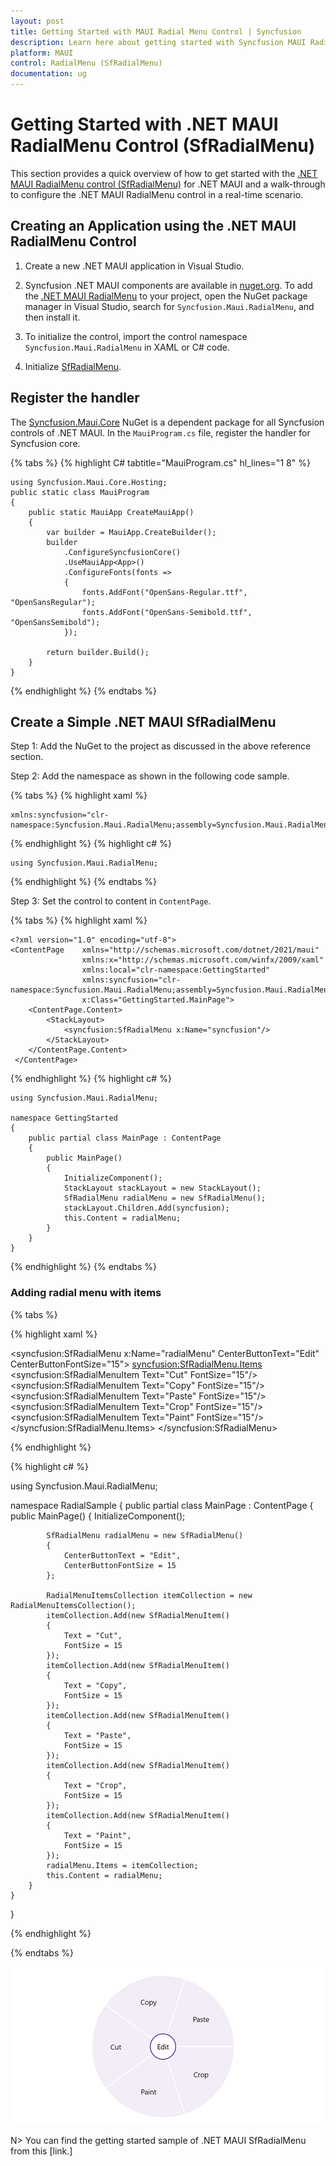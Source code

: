 ```yaml
---
layout: post
title: Getting Started with MAUI Radial Menu Control | Syncfusion
description: Learn here about getting started with Syncfusion MAUI Radial Menu (SfRadialMenu) control, its elements and more.
platform: MAUI
control: RadialMenu (SfRadialMenu)
documentation: ug
---
```


# Getting Started with .NET MAUI RadialMenu Control (SfRadialMenu)

This section provides a quick overview of how to get started with the [.NET MAUI RadialMenu control (SfRadialMenu)]() for .NET MAUI and a walk-through to configure the .NET MAUI RadialMenu control in a real-time scenario.

## Creating an Application using the .NET MAUI RadialMenu Control

1. Create a new .NET MAUI application in Visual Studio.

2. Syncfusion .NET MAUI components are available in [nuget.org](https://www.nuget.org/). To add the [.NET MAUI RadialMenu]() to your project, open the NuGet package manager in Visual Studio, search for `Syncfusion.Maui.RadialMenu`, and then install it.

3. To initialize the control, import the control namespace `Syncfusion.Maui.RadialMenu` in XAML or C# code.

4. Initialize [SfRadialMenu]().

## Register the handler

The [Syncfusion.Maui.Core](https://help.syncfusion.com/cr/maui/Syncfusion.Maui.Core.html) NuGet is a dependent package for all Syncfusion controls of .NET MAUI. In the `MauiProgram.cs` file, register the handler for Syncfusion core.

{% tabs %}
{% highlight C# tabtitle="MauiProgram.cs" hl_lines="1 8" %}

    
    using Syncfusion.Maui.Core.Hosting;
    public static class MauiProgram
    {
	    public static MauiApp CreateMauiApp()
	    {
	        var builder = MauiApp.CreateBuilder();
		    builder
			    .ConfigureSyncfusionCore()
			    .UseMauiApp<App>()
			    .ConfigureFonts(fonts =>
			    {
				    fonts.AddFont("OpenSans-Regular.ttf", "OpenSansRegular");
				    fonts.AddFont("OpenSans-Semibold.ttf", "OpenSansSemibold");
			    });

		    return builder.Build();
	    }
    }

{% endhighlight %}
{% endtabs %}

## Create a Simple .NET MAUI SfRadialMenu

Step 1: Add the NuGet to the project as discussed in the above reference section. 

Step 2: Add the namespace as shown in the following code sample.

{% tabs %}
{% highlight xaml %}

    xmlns:syncfusion="clr-namespace:Syncfusion.Maui.RadialMenu;assembly=Syncfusion.Maui.RadialMenu"

{% endhighlight %}
{% highlight c# %}

    using Syncfusion.Maui.RadialMenu;

{% endhighlight %}
{% endtabs %}

Step 3: Set the control to content in `ContentPage`.

{% tabs %}
{% highlight xaml %}

    <?xml version="1.0" encoding="utf-8">
    <ContentPage    xmlns="http://schemas.microsoft.com/dotnet/2021/maui"
                    xmlns:x="http://schemas.microsoft.com/winfx/2009/xaml"
                    xmlns:local="clr-namespace:GettingStarted"
	                xmlns:syncfusion="clr-namespace:Syncfusion.Maui.RadialMenu;assembly=Syncfusion.Maui.RadialMenu" 
	                x:Class="GettingStarted.MainPage">
        <ContentPage.Content>
            <StackLayout>
                <syncfusion:SfRadialMenu x:Name="syncfusion"/>        
            </StackLayout>
        </ContentPage.Content>
     </ContentPage>

{% endhighlight %}
{% highlight c# %}

    using Syncfusion.Maui.RadialMenu;

    namespace GettingStarted
    {
        public partial class MainPage : ContentPage
        {
            public MainPage()
            {
                InitializeComponent();
                StackLayout stackLayout = new StackLayout();
                SfRadialMenu radialMenu = new SfRadialMenu();
                stackLayout.Children.Add(syncfusion);
                this.Content = radialMenu;
            }
        }
    }

{% endhighlight %}
{% endtabs %}

### Adding radial menu with items

{% tabs %}

{% highlight xaml %}

<?xml version="1.0" encoding="utf-8" ?>
<ContentPage xmlns="http://schemas.microsoft.com/dotnet/2021/maui"
             xmlns:x="http://schemas.microsoft.com/winfx/2009/xaml"
             xmlns:local="clr-namespace:RadialSample"
             xmlns:syncfusion="clr-namespace:Syncfusion.Maui.RadialMenu;assembly=Syncfusion.Maui.RadialMenu" 
             x:Class="RadialSample.MainPage">
    <syncfusion:SfRadialMenu x:Name="radialMenu" 
                             CenterButtonText="Edit"
                             CenterButtonFontSize="15">
        <syncfusion:SfRadialMenu.Items>
            <syncfusion:SfRadialMenuItem Text="Cut"
                                         FontSize="15"/>
            <syncfusion:SfRadialMenuItem Text="Copy"
                                         FontSize="15"/>
            <syncfusion:SfRadialMenuItem Text="Paste"
                                         FontSize="15"/>
            <syncfusion:SfRadialMenuItem Text="Crop"
                                         FontSize="15"/>
            <syncfusion:SfRadialMenuItem Text="Paint"
                                         FontSize="15"/>
        </syncfusion:SfRadialMenu.Items>
    </syncfusion:SfRadialMenu>
</ContentPage>

{% endhighlight %}

{% highlight c# %}

using Syncfusion.Maui.RadialMenu;

namespace RadialSample
{
    public partial class MainPage : ContentPage
    {
        public MainPage()
        {
            InitializeComponent();

            SfRadialMenu radialMenu = new SfRadialMenu()
            {
                CenterButtonText = "Edit",
                CenterButtonFontSize = 15
            };

            RadialMenuItemsCollection itemCollection = new RadialMenuItemsCollection();
            itemCollection.Add(new SfRadialMenuItem()
            {
                Text = "Cut",
                FontSize = 15
            });
            itemCollection.Add(new SfRadialMenuItem()
            {
                Text = "Copy",
                FontSize = 15
            });
            itemCollection.Add(new SfRadialMenuItem()
            {
                Text = "Paste",
                FontSize = 15
            });
            itemCollection.Add(new SfRadialMenuItem()
            {
                Text = "Crop",
                FontSize = 15
            });
            itemCollection.Add(new SfRadialMenuItem()
            {
                Text = "Paint",
                FontSize = 15
            });
            radialMenu.Items = itemCollection;
            this.Content = radialMenu;
        }
    }
}

{% endhighlight %}

{% endtabs %}


![Getting started in .NET MAUI RadialMenu control.](images/getting-started/maui-radialmenu-getting-started.png)

N> You can find the getting started sample of .NET MAUI SfRadialMenu from this [link.]




